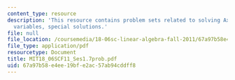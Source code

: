 ```yaml
---
content_type: resource
description: 'This resource contains problem sets related to solving Ax = 0: pivot
  variables, special solutions.'
file: null
file_location: /coursemedia/18-06sc-linear-algebra-fall-2011/67a97b58e4ee19bfe2ac57ab94cddff8_MIT18_06SCF11_Ses1.7prob.pdf
file_type: application/pdf
resourcetype: Document
title: MIT18_06SCF11_Ses1.7prob.pdf
uid: 67a97b58-e4ee-19bf-e2ac-57ab94cddff8
---
```

